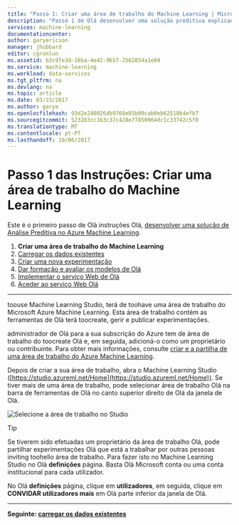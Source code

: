 ```yaml
---
title: "Passo 1: Criar uma área de trabalho do Machine Learning | Microsoft Docs"
description: "Passo 1 de Olá desenvolver uma solução preditiva explicação passo a passo: Saiba como tooset cópias de segurança nova área de trabalho do Azure Machine Learning Studio."
services: machine-learning
documentationcenter: 
author: garyericson
manager: jhubbard
editor: cgronlun
ms.assetid: b3c97e3d-16ba-4e42-9657-2562854a1e04
ms.service: machine-learning
ms.workload: data-services
ms.tgt_pltfrm: na
ms.devlang: na
ms.topic: article
ms.date: 03/23/2017
ms.author: garye
ms.openlocfilehash: 93d2e240826db9768e85b00cab0eb62510b4efb7
ms.sourcegitcommit: 523283cc1b3c37c428e77850964dc1c33742c5f0
ms.translationtype: MT
ms.contentlocale: pt-PT
ms.lasthandoff: 10/06/2017
---
```

# <a name="walkthrough-step-1-create-a-machine-learning-workspace"></a>Passo 1 das Instruções: Criar uma área de trabalho do Machine Learning
Este é o primeiro passo de Olá instruções Olá, [desenvolver uma solução de Análise Preditiva no Azure Machine Learning](machine-learning-walkthrough-develop-predictive-solution.md).

1. **Criar uma área de trabalho do Machine Learning**
2. [Carregar os dados existentes](machine-learning-walkthrough-2-upload-data.md)
3. [Criar uma nova experimentação](machine-learning-walkthrough-3-create-new-experiment.md)
4. [Dar formação e avaliar os modelos de Olá](machine-learning-walkthrough-4-train-and-evaluate-models.md)
5. [Implementar o serviço Web de Olá](machine-learning-walkthrough-5-publish-web-service.md)
6. [Aceder ao serviço Web Olá](machine-learning-walkthrough-6-access-web-service.md)

- - -
<!-- This needs toobe updated toorefer toohello new way of creating workspaces in hello Ibiza portal -->

toouse Machine Learning Studio, terá de toohave uma área de trabalho do Microsoft Azure Machine Learning. Esta área de trabalho contém as ferramentas de Olá terá toocreate, gerir e publicar experimentações.  

<!--
## toocreate a workspace
1. Sign in toohello [Azure classic portal](https://manage.windowsazure.com).
2. In hello  Azure services panel, click **MACHINE LEARNING**.  
   ![Create workspace][1]
3. Click **CREATE AN ML WORKSPACE**.
4. On hello **QUICK CREATE** page, enter your workspace information and then click **CREATE AN ML WORKSPACE**.
-->

administrador de Olá para a sua subscrição do Azure tem de área de trabalho do toocreate Olá e, em seguida, adicioná-o como um proprietário ou contribuinte. Para obter mais informações, consulte [criar e a partilha de uma área de trabalho do Azure Machine Learning](machine-learning-create-workspace.md).

Depois de criar a sua área de trabalho, abra o Machine Learning Studio ([https://studio.azureml.net/Home](https://studio.azureml.net/Home)). Se tiver mais de uma área de trabalho, pode selecionar área de trabalho Olá na barra de ferramentas de Olá no canto superior direito de Olá da janela de Olá.

![Selecione a área de trabalho no Studio][2]

> [!TIP]
> Se tiverem sido efetuadas um proprietário da área de trabalho Olá, pode partilhar experimentações Olá que está a trabalhar por outras pessoas inviting toohello área de trabalho. Para fazer isto no Machine Learning Studio no Olá **definições** página. Basta Olá Microsoft conta ou uma conta institucional para cada utilizador.
> 
> No Olá **definições** página, clique em **utilizadores**, em seguida, clique em **CONVIDAR utilizadores mais** em Olá parte inferior da janela de Olá.
> 
> 

- - -
**Seguinte: [carregar os dados existentes](machine-learning-walkthrough-2-upload-data.md)**

[1]: ./media/machine-learning-walkthrough-1-create-ml-workspace/create1.png
[2]: ./media/machine-learning-walkthrough-1-create-ml-workspace/open-workspace.png
